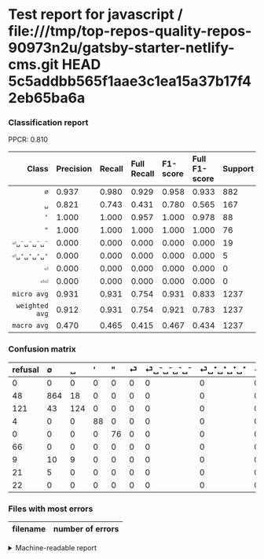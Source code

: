 # Test report for javascript / file:///tmp/top-repos-quality-repos-90973n2u/gatsby-starter-netlify-cms.git HEAD 5c5addbb565f1aae3c1ea15a37b17f42eb65ba6a

### Classification report

PPCR: 0.810

| Class | Precision | Recall | Full Recall | F1-score | Full F1-score | Support | Full Support | PPCR |
|------:|:----------|:-------|:------------|:---------|:---------|:--------|:-------------|:-----|
| `∅` | 0.937| 0.980| 0.929| 0.958| 0.933| 882| 930| 0.948 |
| `␣` | 0.821| 0.743| 0.431| 0.780| 0.565| 167| 288| 0.580 |
| `'` | 1.000| 1.000| 0.957| 1.000| 0.978| 88| 92| 0.957 |
| `"` | 1.000| 1.000| 1.000| 1.000| 1.000| 76| 76| 1.000 |
| `⏎␣⁻␣⁻␣⁻␣⁻` | 0.000| 0.000| 0.000| 0.000| 0.000| 19| 28| 0.679 |
| `⏎␣⁺␣⁺␣⁺␣⁺` | 0.000| 0.000| 0.000| 0.000| 0.000| 5| 26| 0.192 |
| `⏎` | 0.000| 0.000| 0.000| 0.000| 0.000| 0| 66| 0.000 |
| `⏎⏎` | 0.000| 0.000| 0.000| 0.000| 0.000| 0| 22| 0.000 |
| `micro avg` | 0.931| 0.931| 0.754| 0.931| 0.833| 1237| 1528| 0.810 |
| `weighted avg` | 0.912| 0.931| 0.754| 0.921| 0.783| 1237| 1528| 0.810 |
| `macro avg` | 0.470| 0.465| 0.415| 0.467| 0.434| 1237| 1528| 0.810 |

### Confusion matrix

|refusal|  ∅| ␣| '| "| ⏎| ⏎␣⁻␣⁻␣⁻␣⁻| ⏎␣⁺␣⁺␣⁺␣⁺| ⏎⏎| 
|:---|:---|:---|:---|:---|:---|:---|:---|:---|
|0 |0 |0 |0 |0 |0 |0 |0 |0 |
|48 |864 |18 |0 |0 |0 |0 |0 |0 |
|121 |43 |124 |0 |0 |0 |0 |0 |0 |
|4 |0 |0 |88 |0 |0 |0 |0 |0 |
|0 |0 |0 |0 |76 |0 |0 |0 |0 |
|66 |0 |0 |0 |0 |0 |0 |0 |0 |
|9 |10 |9 |0 |0 |0 |0 |0 |0 |
|21 |5 |0 |0 |0 |0 |0 |0 |0 |
|22 |0 |0 |0 |0 |0 |0 |0 |0 |

### Files with most errors

| filename | number of errors|
|:----:|:-----|

<details>
    <summary>Machine-readable report</summary>
```json
{
  "cl_report": {"\"": {"f1-score": 1.0, "precision": 1.0, "recall": 1.0, "support": 76}, "\u0027": {"f1-score": 1.0, "precision": 1.0, "recall": 1.0, "support": 88}, "macro avg": {"f1-score": 0.46721820134153313, "precision": 0.46978566605852523, "recall": 0.46526335084932174, "support": 1237}, "micro avg": {"f1-score": 0.931285367825384, "precision": 0.931285367825384, "recall": 0.931285367825384, "support": 1237}, "weighted avg": {"f1-score": 0.9208420095171999, "precision": 0.9116049650995628, "recall": 0.931285367825384, "support": 1237}, "\u2205": {"f1-score": 0.9578713968957872, "precision": 0.9370932754880694, "recall": 0.9795918367346939, "support": 882}, "\u23ce": {"f1-score": 0.0, "precision": 0.0, "recall": 0.0, "support": 0}, "\u23ce\u23ce": {"f1-score": 0.0, "precision": 0.0, "recall": 0.0, "support": 0}, "\u23ce\u2423\u207a\u2423\u207a\u2423\u207a\u2423\u207a": {"f1-score": 0.0, "precision": 0.0, "recall": 0.0, "support": 5}, "\u23ce\u2423\u207b\u2423\u207b\u2423\u207b\u2423\u207b": {"f1-score": 0.0, "precision": 0.0, "recall": 0.0, "support": 19}, "\u2423": {"f1-score": 0.7798742138364779, "precision": 0.8211920529801324, "recall": 0.7425149700598802, "support": 167}},
  "cl_report_full": {"\"": {"f1-score": 1.0, "precision": 1.0, "recall": 1.0, "support": 76}, "\u0027": {"f1-score": 0.9777777777777777, "precision": 1.0, "recall": 0.9565217391304348, "support": 92}, "macro avg": {"f1-score": 0.43446792593722344, "precision": 0.46978566605852523, "recall": 0.41451369409381333, "support": 1528}, "micro avg": {"f1-score": 0.8332730560578662, "precision": 0.931285367825384, "recall": 0.7539267015706806, "support": 1528}, "weighted avg": {"f1-score": 0.7829743296501408, "precision": 0.8350785716375541, "recall": 0.7539267015706806, "support": 1528}, "\u2205": {"f1-score": 0.9330453563714903, "precision": 0.9370932754880694, "recall": 0.9290322580645162, "support": 930}, "\u23ce": {"f1-score": 0.0, "precision": 0.0, "recall": 0.0, "support": 66}, "\u23ce\u23ce": {"f1-score": 0.0, "precision": 0.0, "recall": 0.0, "support": 22}, "\u23ce\u2423\u207a\u2423\u207a\u2423\u207a\u2423\u207a": {"f1-score": 0.0, "precision": 0.0, "recall": 0.0, "support": 26}, "\u23ce\u2423\u207b\u2423\u207b\u2423\u207b\u2423\u207b": {"f1-score": 0.0, "precision": 0.0, "recall": 0.0, "support": 28}, "\u2423": {"f1-score": 0.5649202733485194, "precision": 0.8211920529801324, "recall": 0.4305555555555556, "support": 288}},
  "ppcr": 0.8095549738219895
}
```
</details>
